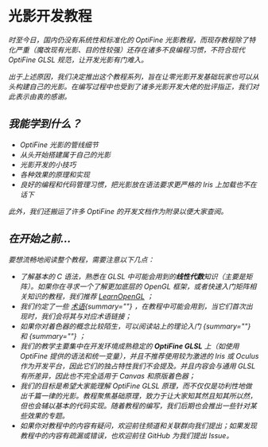 # 光影开发教程

<primary-label ref="dev"/>

<secondary-label ref="wip"/>

<secondary-label ref="je"/>
<secondary-label ref="of"/>
<secondary-label ref="shader"/>

<show-structure depth="0"/>

<var name="topic" value="着色器编写的实际教程"/>
<var name="goal" value="仅想了解着色器的基本理论"/>
<var name="target_name" value=""/>
<var name="target_topic" value="shaderBasic.md"/>
<var name="target_description" value=""/>
<include from="uniforms.md" element-id="h_note_readingTips"/>

时至今日，国内仍没有系统性和标准化的 OptiFine 光影教程，而现存教程除了特化严重（魔改现有光影、目的性较强）还存在诸多不良编程习惯，不符合现代 OptiFine GLSL 规范，让开发光影有门难入。

出于上述原因，我们决定推出这个教程系列，旨在让零光影开发基础玩家也可以从头构建自己的光影。在编写过程中也受到了诸多光影开发大佬的批评指正，我们对此表示由衷的感谢。

## 我能学到什么？

- OptiFine 光影的管线细节
- 从头开始搭建属于自己的光影
- 光影开发的小技巧
- 各种效果的原理和实现
- 良好的编程和代码管理习惯，把光影放在语法要求更严格的 Iris 上加载也不在话下

此外，我们还搬运了许多 OptiFine 的开发文档作为附录以便大家查阅。

## 在开始之前…

要想流畅地阅读整个教程，需要注意以下几点：

- 了解基本的 C 语法，熟悉在 GLSL 中可能会用到的**线性代数**知识（主要是矩阵）。如果你在寻求一个了解更加底层的 OpenGL 框架，或者快速入门矩阵相关知识的教程，我们推荐 [LearnOpenGL](https://learnopengl-cn.github.io/01%20Getting%20started/07%20Transformations/) ；
- 我们约定了一些 [术语](terms.md){summary=""} ，在教程中可能会用到，当它们首次出现时，我们会将其与对应术语链接；
- 如果你对着色器的概念比较陌生，可以阅读站上的理论入门 [](shaderBasic.md){summary=""} 和 [](shaderTech.md){summary=""} ；
- 我们的教学主要集中在开发环境成熟稳定的 **OptiFine GLSL** 上（如使用 OptiFine 提供的语法和统一变量），并且不推荐使用较为激进的 Iris 或 Oculus 作为开发平台，因此它们的独占特性我们不会提及。并且内容会与通用 GLSL 有所差异，因此也不完全适用于 Canvas 和原版着色器；
- 我们的目标是希望大家能理解 OptiFine GLSL 原理，而不仅仅是功利性地做出千篇一律的光影。教程聚焦基础原理，致力于让大家知其然且知其所以然，但也会辅以基本的代码实现。随着教程的编写，我们后期也会推出一些针对某些效果的专题。
- 如果你对教程中的内容有疑问，欢迎前往频道和关联群向我们提出；如果发现教程中的内容有疏漏或错误，也欢迎前往 GitHub 为我们提出 Issue。

